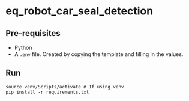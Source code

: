 # eq_robot_car_seal_detection

## Pre-requisites
* Python
* A `.env` file. Created by copying the template and filling in the values. 

## Run
```
source venv/Scripts/activate # If using venv
pip install -r requirements.txt
```
